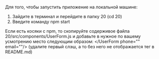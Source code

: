 Для того, чтобы запустить приложение на локальной машине: 
1) Зайдите в терминал и перейдите в папку 20 (cd 20)
2) Введите команду npm start 

Если есть косяки с npm, то скопируйте содерживое файла 20/src/components/UserForm.js и добавьте в нужное по вашему 
усмотрению место следующим образом: </UserForm phone="" email=""/> (удалите первый слэш, а то без него не отображается 
тег в README.md)